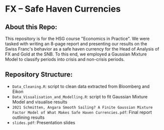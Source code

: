 # FX – Safe Haven Currencies

## About this Repo:
This repository is for the HSG course "Economics in Practice". We were tasked with writing an 8-page report and presenting our results on the Swiss Franc's behavior as a safe haven currency for the Head of Analysis of FX and Gold at the SNB. To this end, we employed a Gaussian Mixture Model to classify periods into crisis and non-crisis periods.

## Repository Structure:
- `Data_Cleaning.R`: script to clean data extracted from Bloomberg and Eikon
- `Data_Visualisation_and_Modelling.R`: script to fit Gaussian Mixture Model and visualise results
- `2021 Schmitten, Angara Smooth Sailing? A Finite Gaussian Mixture Factor Model of What Makes Safe Haven Currencies.pdf`: Final report outlining results
- `slides.pdf`: Presentation slides
